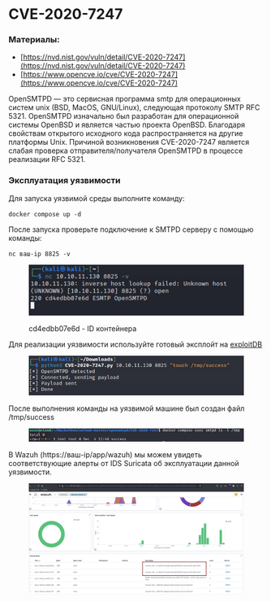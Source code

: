 # CVE-2020-7247

### Материалы:

* [https://nvd.nist.gov/vuln/detail/CVE-2020-7247](https://nvd.nist.gov/vuln/detail/CVE-2020-7247)
* [https://www.opencve.io/cve/CVE-2020-7247](https://www.opencve.io/cve/CVE-2020-7247)

OpenSMTPD — это сервисная программа smtp для операционных систем unix (BSD, MacOS, GNU/Linux), следующая протоколу SMTP RFC 5321. OpenSMTPD изначально был разработан для операционной системы OpenBSD и является частью проекта OpenBSD. Благодаря свойствам открытого исходного кода распространяется на другие платформы Unix. Причиной возникновения CVE-2020-7247  является слабая проверка отправителя/получателя OpenSMTPD в процессе реализации RFC 5321.

### Эксплуатация уязвимости

Для запуска уязвимой среды выполните команду:

```
docker compose up -d
```

После запуска проверьте подключение к SMTPD серверу с помощью команды:

```
nc ваш-ip 8825 -v
```

<figure><img src="../../.gitbook/assets/cve-2020-7247(1).png" alt=""><figcaption><p>cd4edbb07e6d - ID контейнера</p></figcaption></figure>

Для реализации уязвимости используйте готовый эксплойт на [exploitDB](https://www.exploit-db.com/exploits/47984)

<figure><img src="../../.gitbook/assets/cve-2020-7247(2).png" alt=""><figcaption></figcaption></figure>

После выполнения команды на уязвимой машине был создан файл /tmp/success

<figure><img src="../../.gitbook/assets/cve-2020-7247(3).png" alt=""><figcaption></figcaption></figure>

В Wazuh (https://ваш-ip/app/wazuh) мы можем увидеть соответствующие алерты от IDS Suricata об эксплуатации данной уязвимости.

<figure><img src="../../.gitbook/assets/cve-2020-7247(4).png" alt=""><figcaption></figcaption></figure>
